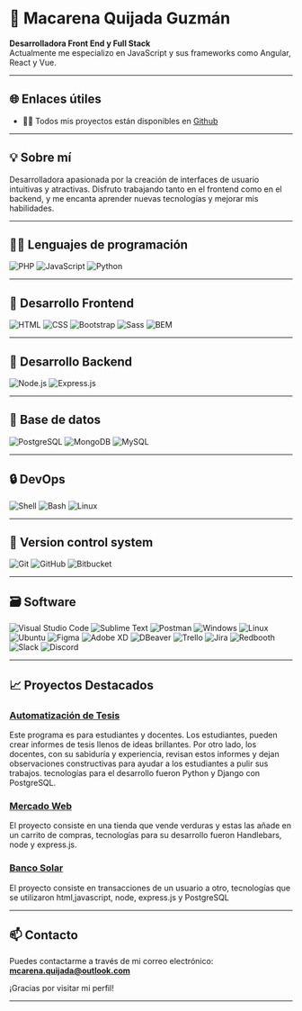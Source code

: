 # 👋 Macarena Quijada Guzmán

**Desarrolladora Front End y Full Stack**  
Actualmente me especializo en JavaScript y sus frameworks como Angular, React y Vue.

---

## 🌐 Enlaces útiles

- 👨‍💻 Todos mis proyectos están disponibles en [Github](https://github.com/MacarenaQuijadaG)

---

## 💡 Sobre mí

Desarrolladora apasionada por la creación de interfaces de usuario intuitivas y atractivas. Disfruto trabajando tanto en el frontend como en el backend, y me encanta aprender nuevas tecnologías y mejorar mis habilidades.

---

## 🧑‍💻 Lenguajes de programación

![PHP](https://img.shields.io/badge/PHP-777BB4?style=for-the-badge&logo=php&logoColor=white)
![JavaScript](https://img.shields.io/badge/JavaScript-F7DF1E?style=for-the-badge&logo=javascript&logoColor=black)
![Python](https://img.shields.io/badge/Python-3776AB?style=for-the-badge&logo=python&logoColor=white)

---

## 🎨 Desarrollo Frontend

![HTML](https://img.shields.io/badge/HTML5-E34F26?style=for-the-badge&logo=html5&logoColor=white)
![CSS](https://img.shields.io/badge/CSS3-1572B6?style=for-the-badge&logo=css3&logoColor=white)
![Bootstrap](https://img.shields.io/badge/Bootstrap-7952B3?style=for-the-badge&logo=bootstrap&logoColor=white)
![Sass](https://img.shields.io/badge/Sass-CC6699?style=for-the-badge&logo=sass&logoColor=white)
![BEM](https://img.shields.io/badge/BEM-000000?style=for-the-badge&logo=bem&logoColor=white)

---

## 🔨 Desarrollo Backend

![Node.js](https://img.shields.io/badge/Node.js-339933?style=for-the-badge&logo=nodedotjs&logoColor=white)
![Express.js](https://img.shields.io/badge/Express.js-000000?style=for-the-badge&logo=express&logoColor=white)

---

## 🔧 Base de datos

![PostgreSQL](https://img.shields.io/badge/PostgreSQL-336791?style=for-the-badge&logo=postgresql&logoColor=white)
![MongoDB](https://img.shields.io/badge/MongoDB-47A248?style=for-the-badge&logo=mongodb&logoColor=white)
![MySQL](https://img.shields.io/badge/MySQL-4479A1?style=for-the-badge&logo=mysql&logoColor=white)

---

## 🔒️ DevOps

![Shell](https://img.shields.io/badge/Shell_Script-121011?style=for-the-badge&logo=gnu-bash&logoColor=white)
![Bash](https://img.shields.io/badge/Bash-4EAA25?style=for-the-badge&logo=gnu-bash&logoColor=white)
![Linux](https://img.shields.io/badge/Linux-FCC624?style=for-the-badge&logo=linux&logoColor=black)

---

## 📝 Version control system

![Git](https://img.shields.io/badge/Git-F05032?style=for-the-badge&logo=git&logoColor=white)
![GitHub](https://img.shields.io/badge/GitHub-181717?style=for-the-badge&logo=github&logoColor=white)
![Bitbucket](https://img.shields.io/badge/Bitbucket-0052CC?style=for-the-badge&logo=bitbucket&logoColor=white)

---

## 🗃️ Software

![Visual Studio Code](https://img.shields.io/badge/VS_Code-0078D4?style=for-the-badge&logo=visual-studio-code&logoColor=white)
![Sublime Text](https://img.shields.io/badge/Sublime_Text-FF9800?style=for-the-badge&logo=sublime-text&logoColor=white)
![Postman](https://img.shields.io/badge/Postman-FF6C37?style=for-the-badge&logo=postman&logoColor=white)
![Windows](https://img.shields.io/badge/Windows-0078D6?style=for-the-badge&logo=windows&logoColor=white)
![Linux](https://img.shields.io/badge/Linux-FCC624?style=for-the-badge&logo=linux&logoColor=black)
![Ubuntu](https://img.shields.io/badge/Ubuntu-E95420?style=for-the-badge&logo=ubuntu&logoColor=white)
![Figma](https://img.shields.io/badge/Figma-F24E1E?style=for-the-badge&logo=figma&logoColor=white)
![Adobe XD](https://img.shields.io/badge/Adobe_XD-FF61F6?style=for-the-badge&logo=adobe-xd&logoColor=white)
![DBeaver](https://img.shields.io/badge/DBeaver-000000?style=for-the-badge&logo=dbeaver&logoColor=white)
![Trello](https://img.shields.io/badge/Trello-0052CC?style=for-the-badge&logo=trello&logoColor=white)
![Jira](https://img.shields.io/badge/Jira-0052CC?style=for-the-badge&logo=jira&logoColor=white)
![Redbooth](https://img.shields.io/badge/Redbooth-DA552F?style=for-the-badge&logo=redbooth&logoColor=white)
![Slack](https://img.shields.io/badge/Slack-4A154B?style=for-the-badge&logo=slack&logoColor=white)
![Discord](https://img.shields.io/badge/Discord-7289DA?style=for-the-badge&logo=discord&logoColor=white)

---

## 📈 Proyectos Destacados

### [Automatización de Tesis](https://github.com/MacarenaQuijadaG/AutomatizacionTesis.git)
Este programa es para estudiantes y docentes. Los estudiantes, pueden crear informes de tesis llenos de ideas brillantes. Por otro lado, los docentes, con su sabiduría y experiencia, revisan estos informes y dejan observaciones constructivas para ayudar a los estudiantes a pulir sus trabajos. tecnologías para el desarrollo fueron Python y Django con PostgreSQL.

### [Mercado Web](https://github.com/MacarenaQuijadaG/Mercado-web.git)
El proyecto consiste en una tienda que vende verduras y estas las añade en un carrito de compras, tecnologías para su desarrollo fueron Handlebars, node y express.js.

### [Banco Solar](https://github.com/MacarenaQuijadaG/Banco-Solar.git)
El proyecto consiste en transacciones de un usuario a otro, tecnologías que se utilizaron html,javascript, node, express.js y PostgreSQL

---

## 📫 Contacto

Puedes contactarme a través de mi correo electrónico:  
**mcarena.quijada@outlook.com**

¡Gracias por visitar mi perfil!

---

